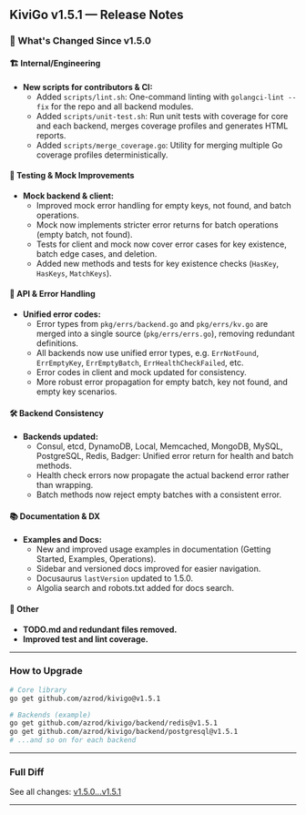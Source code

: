 ## KiviGo v1.5.1 — Release Notes

### 🚀 What's Changed Since v1.5.0

#### 🏗️ Internal/Engineering
- **New scripts for contributors & CI:**
  - Added `scripts/lint.sh`: One-command linting with `golangci-lint --fix` for the repo and all backend modules.
  - Added `scripts/unit-test.sh`: Run unit tests with coverage for core and each backend, merges coverage profiles and generates HTML reports.
  - Added `scripts/merge_coverage.go`: Utility for merging multiple Go coverage profiles deterministically.

#### 🧪 Testing & Mock Improvements
- **Mock backend & client:**
  - Improved mock error handling for empty keys, not found, and batch operations.
  - Mock now implements stricter error returns for batch operations (empty batch, not found).
  - Tests for client and mock now cover error cases for key existence, batch edge cases, and deletion.
  - Added new methods and tests for key existence checks (`HasKey`, `HasKeys`, `MatchKeys`).

#### 🧹 API & Error Handling
- **Unified error codes:**
  - Error types from `pkg/errs/backend.go` and `pkg/errs/kv.go` are merged into a single source (`pkg/errs/errs.go`), removing redundant definitions.
  - All backends now use unified error types, e.g. `ErrNotFound`, `ErrEmptyKey`, `ErrEmptyBatch`, `ErrHealthCheckFailed`, etc.
  - Error codes in client and mock updated for consistency.
  - More robust error propagation for empty batch, key not found, and empty key scenarios.

#### 🛠️ Backend Consistency
- **Backends updated:**
  - Consul, etcd, DynamoDB, Local, Memcached, MongoDB, MySQL, PostgreSQL, Redis, Badger: Unified error return for health and batch methods.
  - Health check errors now propagate the actual backend error rather than wrapping.
  - Batch methods now reject empty batches with a consistent error.

#### 📚 Documentation & DX
- **Examples and Docs:**
  - New and improved usage examples in documentation (Getting Started, Examples, Operations).
  - Sidebar and versioned docs improved for easier navigation.
  - Docusaurus `lastVersion` updated to 1.5.0.
  - Algolia search and robots.txt added for docs search.

#### 🔧 Other
- **TODO.md and redundant files removed.**
- **Improved test and lint coverage.**

---

### How to Upgrade

```bash
# Core library
go get github.com/azrod/kivigo@v1.5.1

# Backends (example)
go get github.com/azrod/kivigo/backend/redis@v1.5.1
go get github.com/azrod/kivigo/backend/postgresql@v1.5.1
# ...and so on for each backend
```

---

### Full Diff

See all changes: [v1.5.0...v1.5.1](https://github.com/azrod/kivigo/compare/v1.5.0...v1.5.1)

---